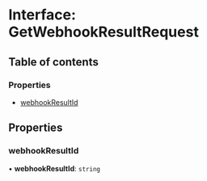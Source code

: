 # Interface: GetWebhookResultRequest

## Table of contents

### Properties

- [webhookResultId](GetWebhookResultRequest.md#webhookresultid)

## Properties

### webhookResultId

• **webhookResultId**: `string`
